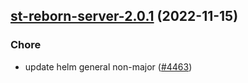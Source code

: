 

## [st-reborn-server-2.0.1](https://github.com/truecharts/charts/compare/st-reborn-server-2.0.0...st-reborn-server-2.0.1) (2022-11-15)

### Chore

- update helm general non-major ([#4463](https://github.com/truecharts/charts/issues/4463))
  
  
